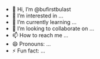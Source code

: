 - 👋 Hi, I’m @bufirstbulast
- 👀 I’m interested in ...
- 🌱 I’m currently learning ...
- 💞️ I’m looking to collaborate on ...
- 📫 How to reach me ...
- 😄 Pronouns: ...
- ⚡ Fun fact: ...

<!---
bufirstbulast/bufirstbulast is a ✨ special ✨ repository because its `README.md` (this file) appears on your GitHub profile.
You can click the Preview link to take a look at your changes.
--->
